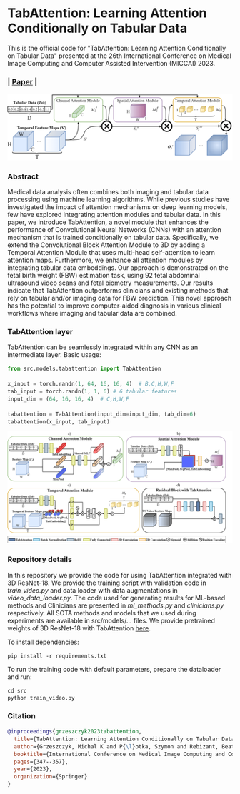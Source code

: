 # TabAttention: Learning Attention Conditionally on Tabular Data

This is the official code for "TabAttention: Learning Attention Conditionally on Tabular Data" presented at the 26th International Conference on Medical Image Computing and Computer Assisted Intervention (MICCAI) 2023.
###  | [Paper](https://arxiv.org/pdf/2310.18129.pdf) |
![TabAttention](./figures/TabAttention.png)
### Abstract
Medical data analysis often combines both imaging and tabular data processing using machine learning algorithms. While previous studies have investigated the impact of attention mechanisms on deep learning models, few have explored integrating attention modules and tabular data. In this paper, we introduce TabAttention, a novel module that enhances the performance of Convolutional Neural Networks (CNNs) with an attention mechanism that is trained conditionally on tabular data. Specifically, we extend the Convolutional Block Attention Module to 3D by adding a Temporal Attention Module that uses multi-head self-attention to learn attention maps. Furthermore, we enhance all attention modules by integrating tabular data embeddings. Our approach is demonstrated on the fetal birth weight (FBW) estimation task, using 92 fetal abdominal ultrasound video scans and fetal biometry measurements. Our results indicate that TabAttention outperforms clinicians and existing methods that rely on tabular and/or imaging data for FBW prediction. This novel approach has the potential to improve computer-aided diagnosis in various clinical workflows where imaging and tabular data are combined.

### TabAttention layer
TabAttention can be seamlessly integrated within any CNN as an intermediate layer. Basic usage: 
```python
from src.models.tabattention import TabAttention

x_input = torch.randn(1, 64, 16, 16, 4)  # B,C,H,W,F
tab_input = torch.randn(1, 1, 6) # 6 tabular features
input_dim = (64, 16, 16, 4)  # C,H,W,F

tabattention = TabAttention(input_dim=input_dim, tab_dim=6)
tabattention(x_input, tab_input)
```

![TabAttention](./figures/TabAttention_detailed.png)

### Repository details


In this repository we provide the code for using TabAttention integrated with 3D ResNet-18. We provide the training
script with validation code in _train\_video.py_ and data loader with data augmentations in _video\_data\_loader.py_.
The code used for generating results for ML-based methods and Clinicians are presented in _ml\_methods.py_ and
_clinicians.py_ respectively. All SOTA methods and models that we used during experiments are available in
src/models/... files. We provide pretrained weights of 3D ResNet-18 with TabAttention [here](https://www.dropbox.com/s/cdswqlhew638ebd/TabAttention.pt?dl=0).



To install dependencies:

```shell
pip install -r requirements.txt
```


To run the training code with default parameters, prepare the dataloader and run:

```shell
cd src
python train_video.py
```

### Citation
```Bibtex
@inproceedings{grzeszczyk2023tabattention,
  title={TabAttention: Learning Attention Conditionally on Tabular Data},
  author={Grzeszczyk, Michal K and P{\l}otka, Szymon and Rebizant, Beata and Kosi{\'n}ska-Kaczy{\'n}ska, Katarzyna and Lipa, Micha{\l} and Brawura-Biskupski-Samaha, Robert and Korzeniowski, Przemys{\l}aw and Trzci{\'n}ski, Tomasz and Sitek, Arkadiusz},
  booktitle={International Conference on Medical Image Computing and Computer-Assisted Intervention},
  pages={347--357},
  year={2023},
  organization={Springer}
}
```